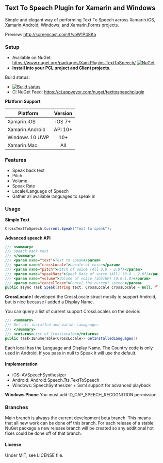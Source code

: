 ## Text To Speech Plugin for Xamarin and Windows

Simple and elegant way of performing Text To Speech across Xamarin.iOS, Xamarin.Android, Windows, and Xamarin.Forms projects.

Preview: http://screencast.com/t/voW1P48Ka


### Setup
* Available on NuGet: https://www.nuget.org/packages/Xam.Plugins.TextToSpeech/ [![NuGet](https://img.shields.io/nuget/v/Xam.Plugins.TextToSpeech.svg?label=NuGet)](https://www.nuget.org/packages/Xam.Plugins.TextToSpeech/)
* **Install into your PCL project and Client projects**.

Build status: 
* [![Build status](https://ci.appveyor.com/api/projects/status/ucwvippb5awrsqmg?svg=true)](https://ci.appveyor.com/project/JamesMontemagno/texttospeechplugin)
* CI NuGet Feed: https://ci.appveyor.com/nuget/texttospeechplugin

**Platform Support**

|Platform|Version|
| ------------------- | :------------------: |
|Xamarin.iOS|iOS 7+|
|Xamarin.Android|API 10+|
|Windows 10 UWP|10+|
|Xamarin.Mac|All|


### Features
* Speak back text
* Pitch
* Volume
* Speak Rate
* Locale/Language of Speech
* Gather all available languages to speak in

### Usage

**Simple Text**
```csharp
CrossTextToSpeech.Current.Speak("Text to speak");
```

**Advanced speech API**
```csharp
/// <summary>
/// Speack back text
/// </summary>
/// <param name="text">Text to speak</param>
/// <param name="crossLocale">Locale of voice</param>
/// <param name="pitch">Pitch of voice (All 0.0 - 2.0f)</param>
/// <param name="speakRate">Speak Rate of voice (All) (0.0 - 2.0f)</param>
/// <param name="volume">Volume of voice (iOS/WP) (0.0-1.0)</param>
/// <param name="cancelToken">Cancel the current speech</param>
public async Task Speak(string text, CrossLocale crossLocale = null, float? pitch = null, float? speakRate = null, float? volume = null, CancellationToken? cancelToken = null)
```  

**CrossLocale**
I developed the CrossLocale struct mostly to support Android, but is nice because I added a Display Name.

You can query a list of current support CrossLocales on the device:

```csharp
/// <summary>
/// Get all installed and valide lanaguages
/// </summary>
/// <returns>List of CrossLocales</returns>
public Task<IEnumerable<CrossLocale>> GetInstalledLanguages()
```

Each local has the Language and Display Name. The Country code is only used in Android. If you pass in null to Speak it will use the default.

#### Implementation

* iOS: AVSpeechSynthesizer
* Android: Android.Speech.Tts.TextToSpeech
* Windows: SpeechSynthesizer + Ssml support for advanced playback


**Windows Phone**
You must add ID_CAP_SPEECH_RECOGNITION permission


### Branches
Main branch is always the current development beta branch. This means that all new work can be done off this branch. For each release of a stable NuGet package a new release branch will be created so any additional hot fixes could be done off of that branch.

#### License
Under MIT, see LICENSE file.
